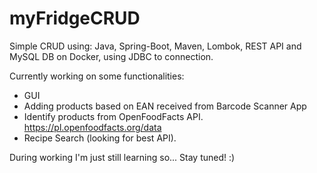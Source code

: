 # myFridgeCRUD

Simple CRUD using:
Java, Spring-Boot, Maven, Lombok, REST API and MySQL DB on Docker, using JDBC to connection.

Currently working on some functionalities:
- GUI
- Adding products based on EAN received from Barcode Scanner App
- Identify products from OpenFoodFacts API. https://pl.openfoodfacts.org/data
- Recipe Search (looking for best API).

During working I'm just still learning so... Stay tuned! :)
